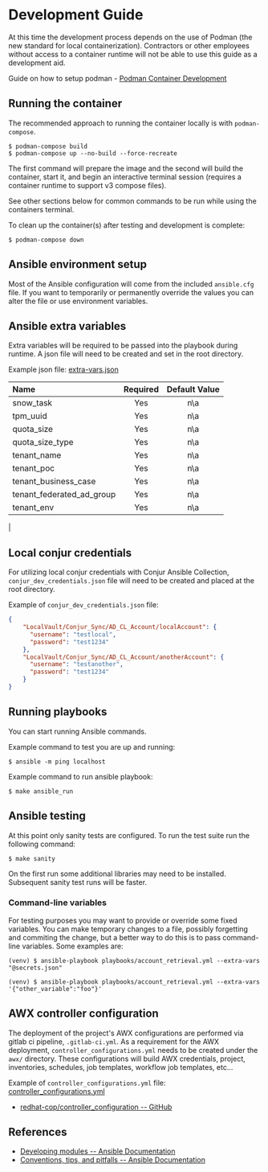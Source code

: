 # Development Guide

At this time the development process depends on the use of Podman (the new standard for local containerization). Contractors or other
employees without access to a container runtime will not be able to use this guide as a development
aid.

Guide on how to setup podman - [Podman Container Development](https://wiki.usaa.com/display/PI/Podman+Container+Development)

## Running the container

The recommended approach to running the container locally is with `podman-compose`.
```shell
$ podman-compose build
$ podman-compose up --no-build --force-recreate
```
The first command will prepare the image and the second will build the container, start it, and
begin an interactive terminal session (requires a container runtime to support v3 compose files).

See other sections below for common commands to be run while using the containers terminal.

To clean up the container(s) after testing and development is complete:
```shell
$ podman-compose down
```

## Ansible environment setup

Most of the Ansible configuration will come from the included `ansible.cfg` file. If you want to
temporarily or permanently override the values you can alter the file or use environment variables.

## Ansible extra variables

Extra variables will be required to be passed into the playbook during runtime. A json file will need
to be created and set in the root directory.

Example json file: [extra-vars.json](roles/extra_vars_validation/files/sample/extra-vars.json)

|Name  	                  |Required    |Default Value    |
|:------------------------|:----------:|:---------------:|
|snow_task                |Yes         |n\a              |
|tpm_uuid                 |Yes         |n\a              |
|quota_size               |Yes         |n\a              |
|quota_size_type          |Yes         |n\a              |
|tenant_name              |Yes         |n\a              |
|tenant_poc               |Yes         |n\a              |
|tenant_business_case     |Yes         |n\a              |
|tenant_federated_ad_group|Yes         |n\a              |
|tenant_env               |Yes         |n\a              |
|


## Local conjur credentials

For utilizing local conjur credentials with Conjur Ansible Collection, `conjur_dev_credentials.json` file 
will need to be created and placed at the root directory.

Example of `conjur_dev_credentials.json` file:
```json
{
    "LocalVault/Conjur_Sync/AD_CL_Account/localAccount": {
      "username": "testlocal",
      "password": "test1234"
    },
    "LocalVault/Conjur_Sync/AD_CL_Account/anotherAccount": {
      "username": "testanother",
      "password": "test1234"
    }
}
```

## Running playbooks

You can start running Ansible commands. 

Example command to test you are up and running:
```shell
$ ansible -m ping localhost
```

Example command to run ansible playbook:
```shell
$ make ansible_run
```

## Ansible testing

At this point only sanity tests are configured. To run the test suite run the following command:
```shell
$ make sanity
```

On the first run some additional libraries may need to be installed. Subsequent sanity test runs
will be faster.

### Command-line variables

For testing purposes you may want to provide or override some fixed variables. You can make
temporary changes to a file, possibly forgetting and commiting the change, but a better way to do
this is to pass command-line variables. Some examples are:
```shell
(venv) $ ansible-playbook playbooks/account_retrieval.yml --extra-vars "@secrets.json"

(venv) $ ansible-playbook playbooks/account_retrieval.yml --extra-vars '{"other_variable":"foo"}'
```

## AWX controller configuration
The deployment of the project's AWX configurations are performed via gitlab ci pipeline, `.gitlab-ci.yml`. As a requirement 
for the AWX deployment, `controller_configurations.yml` needs to be created under the `awx/` directory. These configurations 
will build AWX credentials, project, inventories, schedules, job templates, workflow job templates, etc...

Example of `controller_configurations.yml` file: [controller_configurations.yml](awx/controller_configurations.yml)

* [redhat-cop/controller_configuration -- GitHub](https://github.com/redhat-cop/controller_configuration) 


## References

* [Developing modules -- Ansible Documentation](https://docs.ansible.com/ansible/latest/dev_guide/developing_modules_general.html)
* [Conventions, tips, and pitfalls -- Ansible Documentation](https://docs.ansible.com/ansible/latest/dev_guide/developing_modules_best_practices.html)

